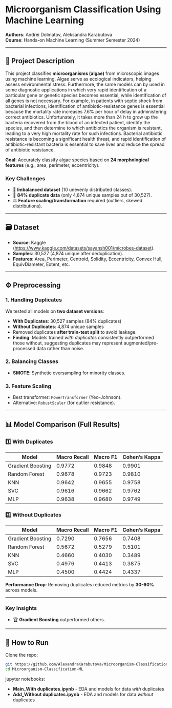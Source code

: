 # Microorganism Classification Using Machine Learning 
**Authors**: Andrei Dolmatov, Aleksandra Karabutova  
**Course**: Hands-on Machine Learning (Summer Semester 2024)  

---

## 📌 Project Description  
This project classifies **microorganisms (algae)** from microscopic images using machine learning. Algae serve as ecological indicators, helping assess environmental stress. 
Furthermore, the same models can by used in some diagnostic applications in which very rapid identification of a particular gene or genetic species becomes essential, while identification of all genes is not necessary. For example, in patients with septic shock from bacterial infections, identification of antibiotic-resistance genes is essential because the mortality rate increases 7.6% per hour of delay in administering correct antibiotics. Unfortunately, it takes more than 24 h to grow up the bacteria recovered from the blood of an infected patient, identify the species, and then determine to which antibiotics the organism is resistant, leading to a very high mortality rate for such infections.
Bacterial antibiotic resistance is becoming a significant health threat, and rapid identification of antibiotic-resistant bacteria is essential to save lives and reduce the spread of antibiotic resistance.

**Goal**: Accurately classify algae species based on **24 morphological features** (e.g., area, perimeter, eccentricity).  

### Key Challenges  
- 🎯 **Imbalanced dataset** (10 unevenly distributed classes).  
- 🔄 **84% duplicate data** (only 4,874 unique samples out of 30,527).  
- ⚖️ **Feature scaling/transformation** required (outliers, skewed distributions).  

---

## 🗃️ Dataset  
- **Source**: Kaggle (https://www.kaggle.com/datasets/sayansh001/microbes-dataset).  
- **Samples**: 30,527 (4,874 unique after deduplication).  
- **Features**: Area, Perimeter, Centroid, Solidity, Eccentricity, Convex Hull, EquivDiameter, Extent, etc.

---

## ⚙️ Preprocessing  
### 1. Handling Duplicates  
We tested all models on **two dataset versions**:  
- **With Duplicates**: 30,527 samples (84% duplicates)  
- **Without Duplicates**: 4,874 unique samples  
- Removed duplicates **after train-test split** to avoid leakage.  
- **Finding**: Models trained *with duplicates* consistently outperformed those without, suggesting duplicates may represent augmented/pre-processed data rather than noise.

### 2. Balancing Classes  
- **SMOTE**: Synthetic oversampling for minority classes.  

### 3. Feature Scaling  
- Best transformer: `PowerTransformer` (Yeo-Johnson).  
- Alternative: `RobustScaler` (for outlier resistance).  

---

## 📊 Model Comparison (Full Results)  

### 1️⃣ **With Duplicates**  
| Model             | Macro Recall | Macro F1 | Cohen’s Kappa |  
|-------------------|--------------|----------|---------------|  
| Gradient Boosting | 0.9772       | 0.9848   | 0.9901        |  
| Random Forest     | 0.9678       | 0.9723   | 0.9810        |  
| KNN               | 0.9642       | 0.9655   | 0.9758        |  
| SVC               | 0.9616       | 0.9662   | 0.9762        |  
| MLP               | 0.9638       | 0.9680   | 0.9749        |  

### 2️⃣ **Without Duplicates**  
| Model             | Macro Recall | Macro F1 | Cohen’s Kappa |  
|-------------------|--------------|----------|---------------|  
| Gradient Boosting | 0.7290       | 0.7656   | 0.7408        |  
| Random Forest     | 0.5672       | 0.5279   | 0.5101        |  
| KNN               | 0.4660       | 0.4030   | 0.3489        |  
| SVC               | 0.4976       | 0.4413   | 0.3875        |  
| MLP               | 0.4500       | 0.4424   | 0.4337        |  

**Performance Drop**: Removing duplicates reduced metrics by **30-60%** across models.  

---

### Key Insights  
- 🏆 **Gradient Boosting** outperformed others.

---

## 🚀 How to Run  
Clone the repo:  
 ```bash
 git https://github.com/AlexandraKarabutova/Microorganism-Classification-ML.git
 cd Microorganism-Classification-ML
```
 jupyter notebooks:
- **Main_With duplicates.ipynb** - EDA and models for data _with_ duplicates  
- **Add_Without duplicates.ipynb** - EDA and models for data _without_ duplicates
